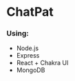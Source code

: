 # ChatPat

<h3>Using:</h3>

<ul>
    <li>Node.js</li>
    <li>Express</li>
    <li>React + Chakra UI</li>
    <li>MongoDB</li>
</ul>
